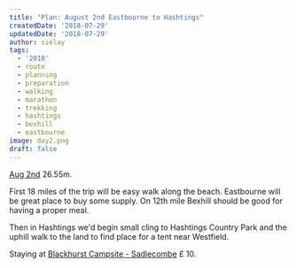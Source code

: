 ```yaml
---
title: "Plan: August 2nd Eastbourne to Hashtings"
createdDate: '2018-07-29'
updatedDate: '2018-07-29'
author: sielay
tags:
  - '2018'
  - route
  - planning
  - preparation
  - walking
  - marathon
  - trekking
  - hashtings
  - bexhill
  - eastbourne
image: day2.png
draft: false
---
```


[Aug 2nd](https://www.strava.com/routes/14502404) 26.55m.

First 18 miles of the trip will be easy walk along the beach. Eastbourne will
be great place to buy some supply. On 12th mile Bexhill should be good for having
a proper meal.

Then in Hashtings we'd begin small cling to Hashtings Country Park and the uphill
walk to the land to find place for a tent near Westfield.

Staying at [Blackhurst Campsite - Sadlecombe](https://www.pitchup.com/campsites/England/South_East/East_Sussex/Sedlescombe/buckhurst-campsite/) &pound; 10.